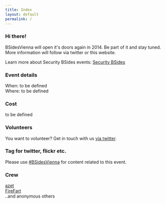 ```yaml
---
title: Index
layout: default
permalink: /
---
```

### Hi there!
BSidesVienna will open it's doors again in 2014. Be part of it and stay tuned.    
More information will follow via twitter or this website.

Learn more about Security BSides events: [Security BSides](http://www.securitybsides.com/)

### Event details
When: to be defined    
Where: to be defined

### Cost
to be defined

### Volunteers
You want to volunteer? Get in touch with us [via twitter](https://twitter.com/BSidesVienna).

### Tag for twitter, flickr etc.
Please use [#BSidesVienna](https://twitter.com/search?q=bsidesvienna) for content related to this event.

### Crew
[azet](https://twitter.com/a_z_e_t)    
[FireFart](https://twitter.com/_FireFart_)    
..and anonymous others
